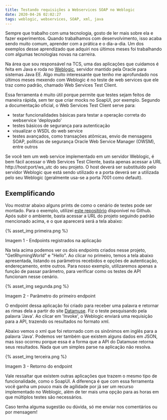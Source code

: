 ```yaml
---
title: Testando requisições a Webservices SOAP no Weblogic
date: 2020-04-26 02:02:27
tags: weblogic, webservices, SOAP, xml, java
---
```


Sempre que trabalho com uma tecnologia, gosto de ler mais sobre ela e fazer experimentos. Quando trabalhamos com desenvolvimento, isso acaba sendo muito comum, aprender com a prática e o dia-a-dia. Um dos exemplos desse aprendizado que adquiri nos últimos meses foi trabalhando com algumas tecnologias novas na carreira.

Na área que sou responsável na TCS, uma das aplicações que cuidamos é feita em Java e roda no [Weblogic](https://www.oracle.com/br/middleware/technologies/weblogic.html), servidor mantido pela Oracle para sistemas Java EE. Algo muito interessante que tenho me aprofundado nos últimos meses mexendo com Weblogic é no teste de web services que ele traz como padrão, chamado Web Services Test Client. 

Essa ferramenta é muito útil porque permite que testes sejam feitos de maneira rápida, sem ter que criar mocks no SoapUI, por exemplo. Segundo a documentação oficial, o Web Services Test Client serve para:

* testar funcionalidades básicas para testar a operação correta do webservice 'deployado'
* testes básicos de segurança para autenticação
* visualizar o WSDL do web service
* testes avançados, como transações atômicas, envio de mensagens SOAP, políticas de segurança Oracle Web Service Manager (OWSM), entre outros

Se você tem um web service implementado em um servidor Weblogic, é bem fácil acessar o Web Services Test Cliente, basta apenas acessar a URL http://host:port/ws_utc do seu projeto. O host deverá ser substituído pelo servidor Weblogic que está sendo utilizado e a porta deverá ser a utilizada pelo seu Weblogic (geralmente usa-se a porta 7001 como default).

## Exemplificando

Vou mostrar abaixo alguns prints de como o cenário de testes pode ser montado. Para o exemplo, utilizei [este repositório](https://github.com/AKSarav/SampleWebService) disponível no Github. Após subir o ambiente, basta acessar a URL do projeto seguindo padrão mencionado acima, e o que aparecerá será a tela abaixo:


{% asset_img primeira.png %}

Imagem 1 - Endpoints registrados na aplicação

Na tela acima podemos ver os dois endpoints criados nesse projeto, "GetRhymingWorld" e "Hello". Ao clicar no primeiro, temos a tela abaixo apresentada, listando os parâmetros recebidos e opções de autenticação, endereçamento, entre outros. Para nosso exemplo, utilizaremos apenas a função de passar parâmetro, para verificar como os testes de API funcionam nesse cenário. 


{% asset_img segunda.png %}

Imagem 2 - Parâmetro do primeiro endpoint

O endpoint dessa aplicação foi criado para receber uma palavra e retornar as rimas dela a partir do site [Datamuse](https://www.datamuse.com/api/). Fiz o teste pesquisando pela palavra 'Java'. Ao clicar em 'Invoke', o Weblogic enviará uma requisição para a API, trazendo os resultados no formato xml.

Abaixo vemos o xml que foi retornado com os sinônimos em inglês para a palavra 'Java'. Podemos ver também que existem alguns dados em JSON, mas isso ocorreu porque essa é a forma que a API do Datamuse retorna seus resultados. Nada que um simples parse na aplicação não resolva. 


{% asset_img terceira.png %}

Imagem 3 - Retorno do endpoint

Vale ressaltar que existem outras aplicações que trazem o mesmo tipo de funcionalidade, como o SoapUI. A diferença é que com essa ferramenta você ganha um pouco mais de agilidade por já ser um recurso implementado no Weblogic, além de ter mais uma opção para as horas em que múltiplos testes são necessários.

Caso tenha alguma sugestão ou dúvida, só me enviar nos comentários ou por mensagem! 
